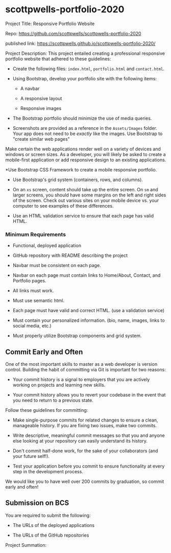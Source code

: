 # scottpwells-portfolio-2020
Project Title: Responsive Portfolio Website

Repo:
https://github.com/scottpwells/scottpwells-portfolio-2020

published link:
https://scottpwells.github.io/scottpwells-portfolio-2020/

Project Description:
This project entailed creating a professional responsive portfolio website
that adhered to these guidelines:

* Create the following files: `index.html`, `portfolio.html` and `contact.html`.

* Using Bootstrap, develop your portfolio site with the following items:

   * A navbar

   * A responsive layout

   * Responsive images

* The Bootstrap portfolio should minimize the use of media queries.

* Screenshots are provided as a reference in the `Assets/Images` folder. 
Your app does not need to be _exactly_ like the images. Use Bootstrap to "create similar web pages"

Make certain the web applications render well on a variety of devices and windows or screen sizes. 
As a developer, you will likely be asked to create a mobile-first application or add responsive design to an existing applications. 

*Use Bootstrap CSS Framework to create a mobile responsive portfolio.

* Use Bootstrap's grid system (containers, rows, and columns).

* On an `xs` screen, content should take up the entire screen. On `sm` and larger screens, 
you should have some margins on the left and right sides of the screen. 
Check out various sites on your mobile device vs. your computer to see examples of these differences.

* Use an HTML validation service to ensure that each page has valid HTML.

### Minimum Requirements

* Functional, deployed application

* GitHub repository with README describing the project

* Navbar must be consistent on each page.

* Navbar on each page must contain links to Home/About, Contact, and Portfolio pages.

* All links must work.

* Must use semantic html.

* Each page must have valid and correct HTML. (use a validation service)

* Must contain your personalized information. (bio, name, images, links to social media, etc.)

* Must properly utilize Bootstrap components and grid system.

## Commit Early and Often

One of the most important skills to master as a web developer is version control. Building the habit of committing via Git is important for two reasons:

* Your commit history is a signal to employers that you are actively working on projects and learning new skills.

* Your commit history allows you to revert your codebase in the event that you need to return to a previous state.

Follow these guidelines for committing:

* Make single-purpose commits for related changes to ensure a clean, manageable history. If you are fixing two issues, make two commits.

* Write descriptive, meaningful commit messages so that you and anyone else looking at your repository can easily understand its history.

* Don't commit half-done work, for the sake of your collaborators (and your future self!).

* Test your application before you commit to ensure functionality at every step in the development process.

We would like you to have well over 200 commits by graduation, so commit early and often!


## Submission on BCS

You are required to submit the following:

* The URLs of the deployed applications

* The URLs of the GitHub repositories



Project Summation:

